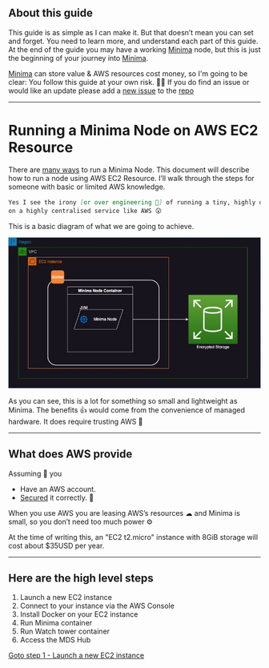 ## About this guide

This guide is as simple as I can make it. But that doesn’t mean you can set and forget. You need to learn more, and understand each part of this guide. At the end of the guide you may have a working [Minima](https://minima.global) node, but this is just the beginning of your journey into [Minima](https://minima.global). 

[Minima](https://minima.global) can store value & AWS resources cost money, so I'm going to be clear: You follow this guide at your own risk. 🤷‍♂️
If you do find an issue or would like an update please add a [new issue](https://github.com/dominicfarr/minima_guides/issues) to the [repo](https://github.com/dominicfarr/minima_guides)

---
# Running a Minima Node on AWS EC2 Resource

There are [many ways](https://docs.minima.global/docs/runanode/get_started) to run a Minima Node. This document will describe how to run a node using AWS EC2 Resource. I’ll walk through the steps for someone with basic or limited AWS knowledge.

```md 
Yes I see the irony [or over engineering 👀] of running a tiny, highly distributed, technology like Minima 
on a highly centralised service like AWS 😲
```

This is a basic diagram of what we are going to achieve.

![Basic Architectural Diagram of Minima Node Running in Docker on an EC2 instance.](aws-minima-arch.jpg)

As you can see, this is a lot for something so small and lightweight as Minima. The benefits 👍 would come from the convenience of managed hardware. It does require trusting AWS 📃 

---
## What does AWS provide

Assuming 🧐 you 
* Have an AWS account.
* [Secured](https://docs.aws.amazon.com/accounts/latest/reference/welcome-first-time-user.html) it correctly. 🤥


When you use AWS you are leasing AWS’s resources ☁  and Minima is small, so you don’t need too much power ⚙️ 

At the time of writing this, an "EC2 t2.micro" instance with 8GiB storage will cost about $35USD per year. 

---
## Here are the high level steps

1.  Launch a new EC2 instance
2.  Connect to your instance via the AWS Console
3.  Install Docker on your EC2 instance
4.  Run Minima container
5.  Run Watch tower container
6.  Access the MDS Hub


[Goto step 1 - Launch a new EC2 instance](./step1/index.md)
